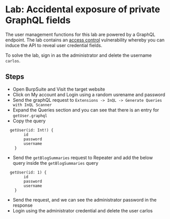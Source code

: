 # Lab: Accidental exposure of private GraphQL fields

The user management functions for this lab are powered by a GraphQL endpoint. The lab contains an [access control](https://portswigger.net/web-security/access-control) vulnerability whereby you can induce the API to reveal user credential fields.

To solve the lab, sign in as the administrator and delete the username `carlos`.

## Steps

* Open BurpSuite and Visit the target website
* Click on My account and Login using a random usrename and password
* Send the graphQL request to `Extensions -> InQL -> Generate Queries with InQL Scanner`
* Expand the Queries section and you can see that there is an entry for `getUser.graphql`
* Copy the query

```
  getUser(id: Int!) {
        id
        password
        username
    }
```

* Send the `getBlogSummaries` request to Repeater and add the below query inside the `getBlogSummaries` query

```
  getUser(id: 1) {
        id
        password
        username
    }
```

* Send the request, and we can see the administrator password in the response
* Login using the administrator credential and delete the user carlos
